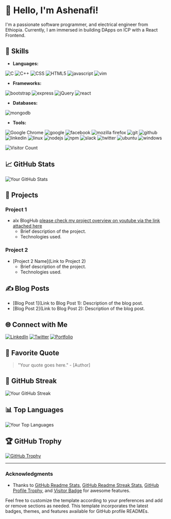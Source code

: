 <!--- Name -->
# 👋 Hello, I'm Ashenafi!

<!--- Introduction -->
I'm a passionate software programmer, and electrical engineer from Ethiopia. Currently, I am immersed in building DApps on ICP with a React Frontend.

<!--- Skills -->
## 🚀 Skills 
- **Languages:**
  
![C](https://icongr.am/devicon/c-original.svg?size=40&color=currentColor)
![C++](https://icongr.am/devicon/cplusplus-original.svg?size=40&color=currentColor)
![CSS](https://icongr.am/devicon/css3-original.svg?size=40&color=currentColor)
![HTML5](https://icongr.am/devicon/html5-original.svg?size=40&color=currentColor)
![javascript](https://icongr.am/devicon/javascript-original.svg?size=40&color=currentColor)
![vim](https://icongr.am/devicon/vim-original.svg?size=40&color=currentColor)



- **Frameworks:**

![bootstrap](https://icongr.am/devicon/bootstrap-plain-wordmark.svg?size=40&color=currentColor)
![express](https://icongr.am/devicon/express-original-wordmark.svg?size=40&color=currentColor)
![jQuery](https://icongr.am/devicon/jquery-original.svg?size=40&color=currentColor)
![react](https://icongr.am/devicon/react-original.svg?size=40&color=currentColor)

  
- **Databases:**

![mongodb](https://icongr.am/devicon/mongodb-original.svg?size=40&color=currentColor)

- **Tools:**

![Google Chrome](https://icongr.am/devicon/chrome-original.svg?size=40&color=currentColor)
![google](https://icongr.am/devicon/google-original.svg?size=40&color=currentColor)
![facebook](https://icongr.am/devicon/facebook-original.svg?size=40&color=currentColor)
![mozilla firefox](https://icongr.am/devicon/firefox-original.svg?size=40&color=currentColor)
![git](https://icongr.am/devicon/git-original.svg?size=40&color=currentColor)
![github](https://icongr.am/devicon/github-original.svg?size=40&color=currentColor)
![linkedin](https://icongr.am/devicon/linkedin-original.svg?size=40&color=currentColor)
![linux](https://icongr.am/devicon/linux-original.svg?size=40&color=currentColor)
![nodejs](https://icongr.am/devicon/nodejs-original.svg?size=40&color=currentColor)
![npm](https://icongr.am/devicon/npm-original-wordmark.svg?size=40&color=currentColor)
![slack](https://icongr.am/devicon/slack-original.svg?size=40&color=currentColor)
![twitter](https://icongr.am/devicon/twitter-original.svg?size=40&color=currentColor)
![ubuntu](https://icongr.am/devicon/ubuntu-plain.svg?size=40&color=currentColor)
![windows](https://icongr.am/devicon/windows8-original.svg?size=40&color=currentColor)


<!--- Visitor Counter -->
![Visitor Count](https://visitor-badge.laobi.icu/badge?page_id=ashenafiab.ashenafiab)

<!--- GitHub Stats -->
## 📈 GitHub Stats
![Your GitHub Stats](https://github-readme-stats.vercel.app/api?username=ashenafiab&show_icons=true&count_private=true&theme=dark)

<!--- Projects -->
## 🔧 Projects
### Project 1
- alx BlogHub [please check my project overview on youtube via the link attached here](https://youtu.be/SSVUbX3u-Cw?si=Rw0vu9_YkBE-8xDk)
  - Brief description of the project.
  - Technologies used.

### Project 2
- [Project 2 Name](Link to Project 2)
  - Brief description of the project.
  - Technologies used.

<!--- Your Blog Posts -->
## ✍️ Blog Posts
- [Blog Post 1](Link to Blog Post 1): Description of the blog post.
- [Blog Post 2](Link to Blog Post 2): Description of the blog post.

<!--- Connect with Me -->
## 🌐 Connect with Me
[![LinkedIn](https://img.shields.io/badge/LinkedIn-YourLinkedIn-blue?style=flat-square&logo=linkedin)](https://www.linkedin.com/in/ashenafi-abebaw-bb82a3202?utm_source=share&utm_campaign=share_via&utm_content=profile&utm_medium=android_app/)
[![Twitter](https://img.shields.io/badge/Twitter-YourTwitter-blue?style=flat-square&logo=twitter)](https://twitter.com/Ashenafiabebaw0?s=09)
[![Portfolio](https://img.shields.io/badge/Portfolio-YourPortfolio-blue?style=flat-square&logo=portfolio)](https://yourportfolio.com)

<!--- Your Favorite Quote -->
## 🧠 Favorite Quote
> "Your quote goes here." - [Author]

<!--- Your GitHub Streak -->
## 🌟 GitHub Streak
![Your GitHub Streak](https://github-readme-streak-stats.herokuapp.com/?user=ashenafiab&theme=dark)

<!--- Your Top Languages -->
## 📊 Top Languages
![Your Top Languages](https://github-readme-stats.vercel.app/api/top-langs/?username=ashenafiab&layout=compact&theme=radical)


<!--- GitHub Trophy -->
## 🏆 GitHub Trophy
[![GitHub Trophy](https://github-profile-trophy.vercel.app/?username=ashenafiab&theme=nord)](https://github.com/ryo-ma/github-profile-trophy)

<!--- Your Footer with Acknowledgments -->
---

### Acknowledgments
- Thanks to [GitHub Readme Stats](https://github.com/anuraghazra/github-readme-stats), [GitHub Readme Streak Stats](https://github.com/DenverCoder1/github-readme-streak-stats), [GitHub Profile Trophy](https://github.com/ryo-ma/github-profile-trophy), and [Visitor Badge](https://visitor-badge.laobi.icu/) for awesome features.

Feel free to customize the template according to your preferences and add or remove sections as needed. This template incorporates the latest badges, themes, and features available for GitHub profile READMEs.

